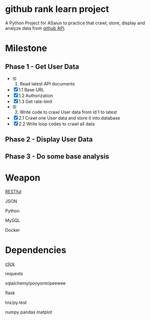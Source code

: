 # github rank learn project

  A Python Project for ASaiun to practice that crawl, store, display and analyze data from [github API](https://developer.github.com/).

# Milestone
## Phase 1 - Get User Data
- [x] 1. Read latest API documents 
- [x] 1.1 Base URL
- [x] 1.2 Authorization
- [x] 1.3 Get rate-limit
- [x] 2. Write code to crawl User data from id:1 to latest
- [x] 2.1 Crawl one User data and store it into database
- [x] 2.2 Write loop codes to crawl all data

## Phase 2 - Display User Data

## Phase 3 - Do some base analysis

# Weapon
[RESTful](http://stackoverflow.com/questions/671118/what-exactly-is-restful-programming)

JSON

Python

MySQL

Docker

# Dependencies
[click](http://click.pocoo.org/5/)

requests
 
sqlalchemy/ponyorm/peewee
 
flask
 
tox/py.test

numpy pandas matplot
